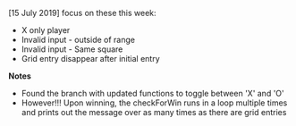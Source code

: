 [15 July 2019]
focus on these this week:
* X only player
* Invalid input - outside of range
* Invalid input - Same square
* Grid entry disappear after initial entry

**Notes**
- Found the branch with updated functions to toggle between 'X' and 'O'
- However!!! Upon winning, the checkForWin runs in a loop multiple times and prints out the message over as many times as there are grid entries
